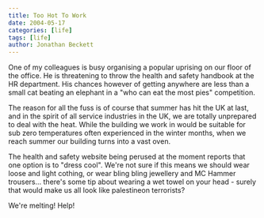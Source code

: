 ```yaml
---
title: Too Hot To Work
date: 2004-05-17
categories: [life]
tags: [life]
author: Jonathan Beckett
---
```


One of my colleagues is busy organising a popular uprising on our floor of the office. He is threatening to throw the health and safety handbook at the HR department. His chances however of getting anywhere are less than a small cat beating an elephant in a "who can eat the most pies" competition.

The reason for all the fuss is of course that summer has hit the UK at last, and in the spirit of all service industries in the UK, we are totally unprepared to deal with the heat. While the building we work in would be suitable for sub zero temperatures often experienced in the winter months, when we reach summer our building turns into a vast oven.

The health and safety website being perused at the moment reports that one option is to "dress cool". We're not sure if this means we should wear loose and light cothing, or wear bling bling jewellery and MC Hammer trousers... there's some tip about wearing a wet towel on your head - surely that would make us all look like palestineon terrorists?

We're melting! Help!